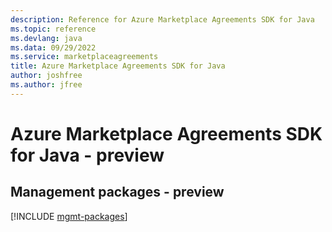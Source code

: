 ```yaml
---
description: Reference for Azure Marketplace Agreements SDK for Java
ms.topic: reference
ms.devlang: java
ms.data: 09/29/2022
ms.service: marketplaceagreements
title: Azure Marketplace Agreements SDK for Java
author: joshfree
ms.author: jfree
---
```

# Azure Marketplace Agreements SDK for Java - preview

## Management packages - preview
[!INCLUDE [mgmt-packages](marketplace-agreements-mgmt-index.md)]